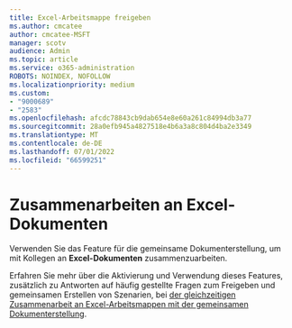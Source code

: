 ```yaml
---
title: Excel-Arbeitsmappe freigeben
ms.author: cmcatee
author: cmcatee-MSFT
manager: scotv
audience: Admin
ms.topic: article
ms.service: o365-administration
ROBOTS: NOINDEX, NOFOLLOW
ms.localizationpriority: medium
ms.custom:
- "9000689"
- "2583"
ms.openlocfilehash: afcdc78843cb9dab654e8e60a261c84994db3a77
ms.sourcegitcommit: 28a0efb945a4827518e4b6a3a8c804d4ba2e3349
ms.translationtype: MT
ms.contentlocale: de-DE
ms.lasthandoff: 07/01/2022
ms.locfileid: "66599251"
---
```

# <a name="collaborate-on-excel-documents"></a>Zusammenarbeiten an Excel-Dokumenten

Verwenden Sie das Feature für die gemeinsame Dokumenterstellung, um mit Kollegen an **Excel-Dokumenten** zusammenzuarbeiten. 

Erfahren Sie mehr über die Aktivierung und Verwendung dieses Features, zusätzlich zu Antworten auf häufig gestellte Fragen zum Freigeben und gemeinsamen Erstellen von Szenarien, bei [der gleichzeitigen Zusammenarbeit an Excel-Arbeitsmappen mit der gemeinsamen Dokumenterstellung](https://support.microsoft.com/office/collaborate-on-excel-workbooks-at-the-same-time-with-co-authoring-7152aa8b-b791-414c-a3bb-3024e46fb104).
